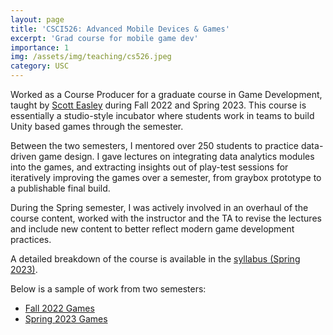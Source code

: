 ```yaml
---
layout: page
title: 'CSCI526: Advanced Mobile Devices & Games'
excerpt: 'Grad course for mobile game dev'
importance: 1
img: /assets/img/teaching/cs526.jpeg
category: USC
---
```


Worked as a Course Producer for a graduate course in Game Development, taught by [Scott Easley](https://viterbi.usc.edu/directory/faculty/Easley/Scott) during Fall 2022 and Spring 2023. This course is essentially a studio-style incubator where students work in teams to build Unity based games through the semester. 

Between the two semesters, I mentored over 250 students to practice data-driven game design. I gave lectures on integrating data analytics modules into the games, and extracting insights out of play-test sessions for iteratively improving the games over a semester, from graybox prototype to a publishable final build. 

During the Spring semester, I was actively involved in an overhaul of the course content, worked with the instructor and the TA to revise the lectures and include new content to better reflect modern game development practices.

A detailed breakdown of the course is available in the [syllabus (Spring 2023)](https://docs.google.com/document/d/1bVCFM68XuKXs4AaNhHJyo2UCS4SG5BCdhw7h_Pjf41o/).


Below is a sample of work from two semesters:
* [Fall 2022 Games](https://docs.google.com/spreadsheets/d/1Qnvt90275lDtNRpdrfmOKUwim3dN6IGFLwBSNADvrOA/edit#gid=199335498)
* [Spring 2023 Games](https://docs.google.com/spreadsheets/d/14Jj4cYcg0Hmtq_io8J1Yxeeo2FV8DxA6cmSwUXjF9io/edit#gid=1300788971)